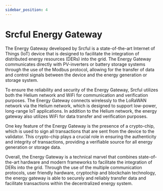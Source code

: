 ```yaml
---
sidebar_position: 4
---
```


# Srcful Energy Gateway

The Energy Gateway developed by Srcful is a state-of-the-art Internet of Things (IoT) device that is designed to facilitate the integration of distributed energy resources (DERs) into the grid. The Energy Gateway communicates directly with PV-inverters or battery storage systems through the use of the Modbus protocol, allowing for the transfer of data and control signals between the device and the energy generation or storage system.

To ensure the reliability and security of the Energy Gateway, Srcful utilizes both the Helium network and WiFi for communication and verification purposes. The Energy Gateway connects wirelessly to the LoRaWAN network via the Helium network, which is designed to support low-power, long-range IoT applications. In addition to the Helium network, the energy gateway also utilizes WiFi for data transfer and verification purposes.

One key feature of the Energy Gateway is the presence of a crypto-chip, which is used to sign all transactions that are sent from the device to the validator. This crypto-chip plays a crucial role in ensuring the authenticity and integrity of transactions, providing a verifiable source for all energy generation or storage data.

Overall, the Energy Gateway is a technical marvel that combines state-of-the-art hardware and modern frameworks to facilitate the integration of DERs into the grid. Through the use of the multiple communication protocols, user friendly hardware, cryptochip and blockchain technology, the energy gateway is able to securely and reliably transfer data and facilitate transactions within the decentralized energy system.
